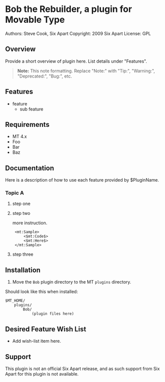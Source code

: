 # Bob the Rebuilder, a plugin for Movable Type

Authors: Steve Cook, Six Apart
Copyright: 2009 Six Apart
License: GPL

## Overview

Provide a short overview of plugin here. List details under "Features".

> **Note:** This note formatting. Replace "Note:" with "Tip:", "Warning:", "Deprecated:", "Bug:", etc.


## Features

* feature
    * sub feature


## Requirements

* MT 4.x
* Foo
* Bar
* Baz


## Documentation

Here is a description of how to use each feature provided by $PluginName.

### Topic A

1. step one
2. step two

    more instruction.

        <mt:Sample>
            <$mt:Code$>
            <$mt:Here$>
        </mt:Sample>

3. step three


## Installation

1. Move the `Bob` plugin directory to the MT `plugins` directory.

Should look like this when installed:

    $MT_HOME/
        plugins/
            Bob/
                (plugin files here)


## Desired Feature Wish List

* Add wish-list item here.


## Support

This plugin is not an official Six Apart release, and as such support from Six Apart for this plugin is not available.
